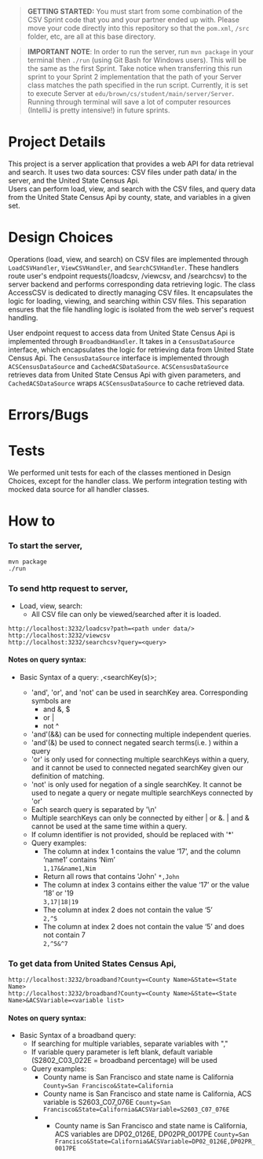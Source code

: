 > **GETTING STARTED:** You must start from some combination of the CSV Sprint code that you and your partner ended up with. Please move your code directly into this repository so that the `pom.xml`, `/src` folder, etc, are all at this base directory.

> **IMPORTANT NOTE**: In order to run the server, run `mvn package` in your terminal then `./run` (using Git Bash for Windows users). This will be the same as the first Sprint. Take notice when transferring this run sprint to your Sprint 2 implementation that the path of your Server class matches the path specified in the run script. Currently, it is set to execute Server at `edu/brown/cs/student/main/server/Server`. Running through terminal will save a lot of computer resources (IntelliJ is pretty intensive!) in future sprints.

# Project Details
This project is a server application that provides a web API for data retrieval and search. It uses two data sources: CSV files under path data/ in the server, and the United State Census Api.</br>
Users can perform load, view, and search with the CSV files, and query data from  the United State Census Api by county, state, and variables in a given set.

# Design Choices
Operations (load, view, and search) on CSV files are implemented through `LoadCSVHandler`, `ViewCSVHandler`, and `SearchCSVHandler`. These handlers route user's endpoint requests(/loadcsv, /viewcsv, and /searchcsv) to the server backend and performs corresponding data retrieving logic.
The class AccessCSV is dedicated to directly managing CSV files. It encapsulates the logic for loading, viewing, and searching within CSV files. This separation ensures that the file handling logic is isolated from the web server's request handling.

User endpoint request to access data from United State Census Api is implemented through  `BroadbandHandler`.  It takes in a `CensusDataSource` interface, which encapsulates the logic for retrieving data from United State Census Api.
The `CensusDataSource` interface is implemented through `ACSCensusDataSource` and `CachedACSDataSource`. `ACSCensusDataSource` retrieves data from United State Census Api with given parameters, and `CachedACSDataSource` wraps  `ACSCensusDataSource` to cache retrieved data. 

# Errors/Bugs

# Tests
We performed unit tests for each of the classes mentioned in Design Choices, except for the handler class. We perform integration testing with mocked data source for all handler classes.

# How to
### To start the server,
```angular2html
mvn package
./run
```
### To send http request to server,
- Load, view, search:
  - All CSV file can only be viewed/searched after it is loaded. 
```angular2html
http://localhost:3232/loadcsv?path=<path under data/>
http://localhost:3232/viewcsv
http://localhost:3232/searchcsv?query=<query>
```
#### Notes on query syntax:
  - Basic Syntax of a query:
    <colIdentifier>,<searchKey(s)>;
    - 'and', 'or', and 'not' can be used in searchKey area. Corresponding symbols are
        - and &, $
        - or |
        - not ^
    - 'and'(&&) can be used for connecting multiple independent queries.
    - 'and'(&)  be used to connect negated search terms(i.e. <searchKey>) within a query
    - 'or' is only used for connecting multiple searchKeys within a query, and it cannot be used to connected negated searchKey given our definition of matching.
    - 'not' is only used for negation of a single searchKey. It cannot be used to negate a query or negate multiple searchKeys connected by 'or'
    - Each search query is separated by '\n'
    - Multiple searchKeys can only be connected by either | or &. | and & cannot be used at the same time within a query.
    - If column identifier is not provided, <colIdentifier> should be replaced with '*'
    - Query examples:
        - The column at index 1 contains the value ‘17’, and the column ‘name1’ contains ‘Nim’<br/>
          `1,17&&name1,Nim`
        - Return all rows that contains 'John'
          `*,John`
        - The column at index 3 contains either the value ‘17’ or the value ‘18’ or '19<br/>
          `3,17|18|19`
        - The column at index 2 does not contain the value ‘5’<br/>
          `2,^5`
        - The column at index 2 does not contain the value ‘5’ and does not contain 7<br/>
          `2,^5&^7`
### To get data from United States Census Api,
```angular2html
http://localhost:3232/broadband?County=<County Name>&State=<State Name>
http://localhost:3232/broadband?County=<County Name>&State=<State Name>&ACSVariable=<variable list>
```
#### Notes on query syntax:
- Basic Syntax of a broadband query:
    - If searching for multiple variables, separate variables with ","
    - If variable query parameter is left blank, default variable (S2802_C03_022E = broadband percentage) will be used 
    - Query examples:
        - County name is San Francisco and state name is California
          `County=San Francisco&State=California`
        - County name is San Francisco and state name is California, ACS variable is S2603_C07_076E
          `County=San Francisco&State=California&ACSVariable=S2603_C07_076E`
        - - County name is San Francisco and state name is California, ACS variables are DP02_0126E, DP02PR_0017PE
            `County=San Francisco&State=California&ACSVariable=DP02_0126E,DP02PR_0017PE`
        
